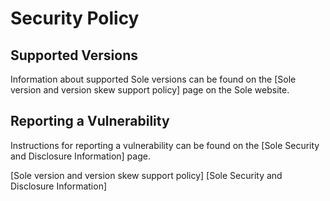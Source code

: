 # Security Policy

## Supported Versions

Information about supported Sole versions can be found on the
[Sole version and version skew support policy] page on the Sole website.

## Reporting a Vulnerability

Instructions for reporting a vulnerability can be found on the
[Sole Security and Disclosure Information] page.

[Sole version and version skew support policy]
[Sole Security and Disclosure Information]

